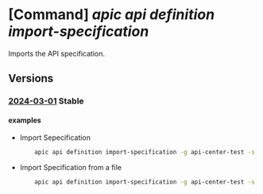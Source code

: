 # [Command] _apic api definition import-specification_

Imports the API specification.

## Versions

### [2024-03-01](/Resources/mgmt-plane/L3N1YnNjcmlwdGlvbnMve30vcmVzb3VyY2Vncm91cHMve30vcHJvdmlkZXJzL21pY3Jvc29mdC5hcGljZW50ZXIvc2VydmljZXMve30vd29ya3NwYWNlcy97fS9hcGlzL3t9L3ZlcnNpb25zL3t9L2RlZmluaXRpb25zL3t9L2ltcG9ydHNwZWNpZmljYXRpb24=/2024-03-01.xml) **Stable**

<!-- mgmt-plane /subscriptions/{}/resourcegroups/{}/providers/microsoft.apicenter/services/{}/workspaces/{}/apis/{}/versions/{}/definitions/{}/importspecification 2024-03-01 -->

#### examples

- Import Sepecification
    ```bash
        apic api definition import-specification -g api-center-test -s contosoeuap --api-name echo-api-2 --version-name 2023-08-01 --definition-name openapi3 --format "inline" --value '{"openapi":"3.0.1","info":{"title":"httpbin.org","description":"API Management facade for a very handy and free online HTTP tool.","version":"1.0"}}' --specification '{"name":"openapi","version":"3.0.0"}'
    ```

- Import Specification from a file
    ```bash
        apic api definition import-specification -g api-center-test -s contosoeuap --api-name echo-api-2 --version-name 2023-11-01 --definition-name openapi8 --format "link" --value 'https://alzaslonaztest.blob.core.windows.net/arpitestblobs/importspec4.txt' --specification '{"name":"openapi","version":"3.0.0"}'
    ```
